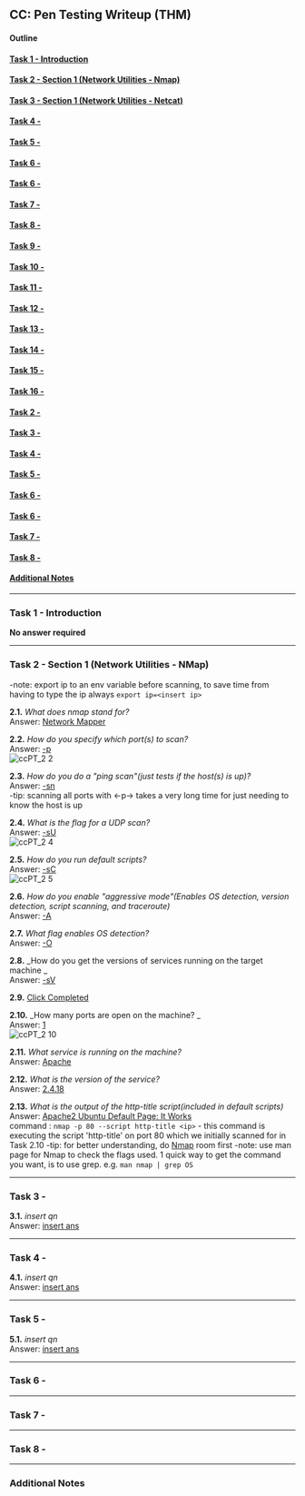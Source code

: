 ## CC: Pen Testing Writeup (THM)

#### Outline

#### [Task 1 - Introduction](#Task1)
#### [Task 2 - Section 1 (Network Utilities - Nmap)](#Task2)
#### [Task 3 - Section 1 (Network Utilities - Netcat)](#Task3)
#### [Task 4 - ](#Task4)
#### [Task 5 - ](#Task5)
#### [Task 6 - ](#Task6)
#### [Task 6 - ](#Task6)
#### [Task 7 - ](#Task7)
#### [Task 8 - ](#Task8)
#### [Task 9 - ](#Task9)
#### [Task 10 - ](#Task10)
#### [Task 11 - ](#Task11)
#### [Task 12 - ](#Task12)
#### [Task 13 - ](#Task13)
#### [Task 14 - ](#Task14)
#### [Task 15 - ](#Task15)
#### [Task 16 - ](#Task16)
#### [Task 2 - ](#Task17)
#### [Task 3 - ](#Task18)
#### [Task 4 - ](#Task19)
#### [Task 5 - ](#Task20)
#### [Task 6 - ](#Task21)
#### [Task 6 - ](#Task22)
#### [Task 7 - ](#Task23)
#### [Task 8 - ](#Task24)
#### [Additional Notes](#misc)
* * *

### <a id="Task1"></a>Task 1 - Introduction
**No answer required**

* * *
### <a id="Task2"></a>Task 2 - Section 1 (Network Utilities - NMap)

\-note: export ip to an env variable before scanning, to save time from having to type the ip always 
`export ip=<insert ip>`

**2.1.** _What does nmap stand for?_  
Answer: <ins>Network Mapper</ins>  

**2.2.** _How do you specify which port(s) to scan?_  
Answer: <ins>-p</ins>  
![ccPT_2 2](https://user-images.githubusercontent.com/68154769/117125241-d9dc6c80-adcb-11eb-8d36-8d9092801f53.png)

**2.3.** _How do you do a "ping scan"(just tests if the host(s) is up)?_  
Answer: <ins>-sn</ins>  
\-tip: scanning all ports with <-p-> takes a very long time for just needing to know the host is up

**2.4.** _What is the flag for a UDP scan?_  
Answer: <ins>-sU</ins>  
![ccPT_2 4](https://user-images.githubusercontent.com/68154769/117125330-fbd5ef00-adcb-11eb-9b09-3c67006c31d9.png)

**2.5.** _How do you run default scripts?_  
Answer: <ins>-sC</ins>  
![ccPT_2 5](https://user-images.githubusercontent.com/68154769/117125343-00020c80-adcc-11eb-8198-3a57c51d0b71.png)

**2.6.** _How do you enable "aggressive mode"(Enables OS detection, version detection, script scanning, and traceroute)_  
Answer: <ins>-A</ins>  

**2.7.** _What flag enables OS detection?_  
Answer: <ins>-O</ins>  

**2.8.** _How do you get the versions of services running on the target machine _  
Answer: <ins>-sV</ins>  

**2.9.** 
<ins>Click Completed</ins>  

**2.10.** _How many ports are open on the machine? _  
Answer: <ins>1</ins>  
![ccPT_2 10](https://user-images.githubusercontent.com/68154769/117125428-190abd80-adcc-11eb-8afc-14129882fa72.png)

**2.11.** _What service is running on the machine?_  
Answer: <ins>Apache</ins>  

**2.12.** _What is the version of the service?_  
Answer: <ins>2.4.18</ins>  

**2.13.** _What is the output of the http-title script(included in default scripts)_  
Answer: <ins>
Apache2 Ubuntu Default Page: It Works</ins>  
command : `nmap -p 80 --script http-title <ip>`
\- this command is executing the script 'http-title' on port 80 which we initially scanned for in Task 2.10
\-tip: for better understanding, do [Nmap](https://tryhackme.com/room/furthernmap) room first
\-note: use man page for Nmap to check the flags used. 1 quick way to get the command you want, is to use grep. e.g. `man nmap | grep OS`

* * *
### <a id="Task3"></a>Task 3 - 

**3.1.** _insert qn_  
Answer: <ins>insert ans</ins>  

* * *
### <a id="Task4"></a>Task 4 - 

**4.1.** _insert qn_  
Answer: <ins>insert ans</ins>  

* * *
### <a id="Task5"></a>Task 5 - 

**5.1.** _insert qn_  
Answer: <ins>insert ans</ins>  

* * *
### <a id="Task6"></a>Task 6 - 



* * *
### <a id="Task7"></a>Task 7 - 



* * *
### <a id="Task8"></a>Task 8 - 



* * *
### <a id="misc"></a>Additional Notes


